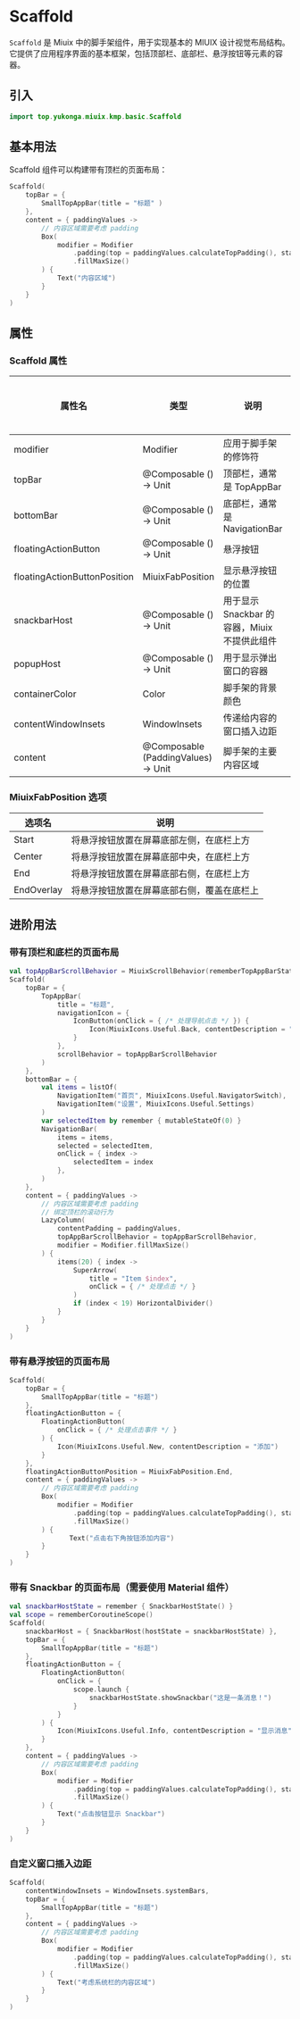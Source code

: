 # Scaffold

`Scaffold` 是 Miuix 中的脚手架组件，用于实现基本的 MIUIX 设计视觉布局结构。它提供了应用程序界面的基本框架，包括顶部栏、底部栏、悬浮按钮等元素的容器。

## 引入

```kotlin
import top.yukonga.miuix.kmp.basic.Scaffold
```

## 基本用法

Scaffold 组件可以构建带有顶栏的页面布局：

```kotlin
Scaffold(
    topBar = {
        SmallTopAppBar(title = "标题" )
    },
    content = { paddingValues ->
        // 内容区域需要考虑 padding
        Box(
            modifier = Modifier
                .padding(top = paddingValues.calculateTopPadding(), start = 26.dp)
                .fillMaxSize()
        ) {
            Text("内容区域")
        }
    }
)
```

## 属性

### Scaffold 属性

| 属性名                       | 类型                                | 说明                                         | 默认值                            | 是否必须 |
| ---------------------------- | ----------------------------------- | -------------------------------------------- | --------------------------------- | -------- |
| modifier                     | Modifier                            | 应用于脚手架的修饰符                         | Modifier                          | 否       |
| topBar                       | @Composable () -> Unit              | 顶部栏，通常是 TopAppBar                     | {}                                | 否       |
| bottomBar                    | @Composable () -> Unit              | 底部栏，通常是 NavigationBar                 | {}                                | 否       |
| floatingActionButton         | @Composable () -> Unit              | 悬浮按钮                                     | {}                                | 否       |
| floatingActionButtonPosition | MiuixFabPosition                    | 显示悬浮按钮的位置                           | MiuixFabPosition.End              | 否       |
| snackbarHost                 | @Composable () -> Unit              | 用于显示 Snackbar 的容器，Miuix 不提供此组件 | {}                                | 否       |
| popupHost                    | @Composable () -> Unit              | 用于显示弹出窗口的容器                       | \{ MiuixPopupHost() }             | 否       |
| containerColor               | Color                               | 脚手架的背景颜色                             | MiuixTheme.colorScheme.background | 否       |
| contentWindowInsets          | WindowInsets                        | 传递给内容的窗口插入边距                     | WindowInsets.statusBars           | 否       |
| content                      | @Composable (PaddingValues) -> Unit | 脚手架的主要内容区域                         | -                                 | 是       |

### MiuixFabPosition 选项

| 选项名     | 说明                                       |
| ---------- | ------------------------------------------ |
| Start      | 将悬浮按钮放置在屏幕底部左侧，在底栏上方   |
| Center     | 将悬浮按钮放置在屏幕底部中央，在底栏上方   |
| End        | 将悬浮按钮放置在屏幕底部右侧，在底栏上方   |
| EndOverlay | 将悬浮按钮放置在屏幕底部右侧，覆盖在底栏上 |

## 进阶用法

### 带有顶栏和底栏的页面布局

```kotlin
val topAppBarScrollBehavior = MiuixScrollBehavior(rememberTopAppBarState())
Scaffold(
    topBar = {
        TopAppBar(
            title = "标题",
            navigationIcon = {
                IconButton(onClick = { /* 处理导航点击 */ }) {
                    Icon(MiuixIcons.Useful.Back, contentDescription = "返回")
                }
            },
            scrollBehavior = topAppBarScrollBehavior
        )
    },
    bottomBar = {
        val items = listOf(
            NavigationItem("首页", MiuixIcons.Useful.NavigatorSwitch),
            NavigationItem("设置", MiuixIcons.Useful.Settings)
        )
        var selectedItem by remember { mutableStateOf(0) }
        NavigationBar(
            items = items,
            selected = selectedItem,
            onClick = { index ->
                selectedItem = index
            },
        )
    },
    content = { paddingValues ->
        // 内容区域需要考虑 padding
        // 绑定顶栏的滚动行为
        LazyColumn(
            contentPadding = paddingValues,
            topAppBarScrollBehavior = topAppBarScrollBehavior,
            modifier = Modifier.fillMaxSize()
        ) {
            items(20) { index ->
                SuperArrow(
                    title = "Item $index",
                    onClick = { /* 处理点击 */ }
                )
                if (index < 19) HorizontalDivider()
            }
        }
    }
)
```

### 带有悬浮按钮的页面布局

```kotlin
Scaffold(
    topBar = {
        SmallTopAppBar(title = "标题")
    },
    floatingActionButton = {
        FloatingActionButton(
            onClick = { /* 处理点击事件 */ }
        ) {
            Icon(MiuixIcons.Useful.New, contentDescription = "添加")
        }
    },
    floatingActionButtonPosition = MiuixFabPosition.End,
    content = { paddingValues ->
        // 内容区域需要考虑 padding
        Box(
            modifier = Modifier
                .padding(top = paddingValues.calculateTopPadding(), start = 26.dp)
                .fillMaxSize()
        ) {
               Text("点击右下角按钮添加内容")
        }
    }
)
```

### 带有 Snackbar 的页面布局（需要使用 Material 组件）

```kotlin
val snackbarHostState = remember { SnackbarHostState() }
val scope = rememberCoroutineScope()
Scaffold(
    snackbarHost = { SnackbarHost(hostState = snackbarHostState) },
    topBar = {
        SmallTopAppBar(title = "标题")
    },
    floatingActionButton = {
        FloatingActionButton(
            onClick = {
                scope.launch {
                    snackbarHostState.showSnackbar("这是一条消息！")
                }
            }
        ) {
            Icon(MiuixIcons.Useful.Info, contentDescription = "显示消息")
        }
    },
    content = { paddingValues ->
        // 内容区域需要考虑 padding
        Box(
            modifier = Modifier
                .padding(top = paddingValues.calculateTopPadding(), start = 26.dp)
                .fillMaxSize()
        ) {
            Text("点击按钮显示 Snackbar")
        }
    }
)
```

### 自定义窗口插入边距

```kotlin
Scaffold(
    contentWindowInsets = WindowInsets.systemBars,
    topBar = {
        SmallTopAppBar(title = "标题")
    },
    content = { paddingValues ->
        // 内容区域需要考虑 padding
        Box(
            modifier = Modifier
                .padding(top = paddingValues.calculateTopPadding(), start = 26.dp)
                .fillMaxSize()
        ) {
            Text("考虑系统栏的内容区域")
        }
    }
)
```
